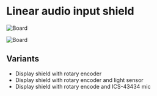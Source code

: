 # Linear audio input shield

![Board](https://github.com/srg74/WLED-ESP32-dev-board/blob/main/Shields/Linear_audio_input_shield/Docs/AUX_shield_front.jpeg)

![Board](https://github.com/srg74/WLED-ESP32-dev-board/blob/main/Shields/Linear_audio_input_shield/Docs/AUX_shield_back.jpeg)

## Variants

- Display shield with rotary encoder
- Display shield with rotary encoder and light sensor
- Display shield with rotary encode and ICS-43434 mic
